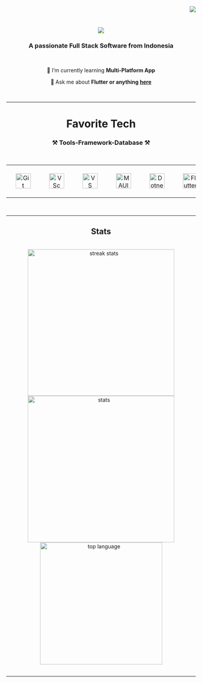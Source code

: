 <img align="right" src="https://visitor-badge.laobi.icu/badge?page_id=ahmadruslandia-cloud.visitor-badge" />

<div align="center">
<br/>
<h1>
    <img src="https://readme-typing-svg.herokuapp.com?font=Fira+Code&weight=500&size=30&pause=1000&color=BBBBBB&center=true&vCenter=true&random=false&width=430&lines=Hi+there+%F0%9F%91%8B%2C+;I'm+Ahmad+Ruslandia" />
</h1>
</div>


<div align="center">

<h3 align="center">A passionate Full Stack Software from Indonesia</h3>

<br/>

🌱 I’m currently learning **Multi-Platform App**

💬 Ask me about **Flutter or anything [here](https://github.com/ahmadruslandia-cloud/ahmadruslandia-cloud/issues)**

<br/>

<hr/>

</div>
 
<h1 align="center">Favorite Tech</h1>
<div align="center">
    <h3 align="center">⚒️ Tools-Framework-Database ⚒️</h3>
    <br/>
    <table align="center">
      <tr>
        <td align="center" width="100">
            &nbsp;&nbsp;&nbsp;&nbsp;&nbsp;&nbsp;&nbsp;&nbsp;&nbsp;&nbsp;&nbsp;&nbsp;&nbsp;&nbsp;&nbsp;&nbsp;&nbsp;
          <a href="#ahmadruslandia-cloud">
            <img src="https://res.cloudinary.com/ddam8j6bz/image/upload/v1707919230/Tools-Freamwork-Language/behhdr8magpksb7uhxrp.png" width="40" height="40" alt="Git" />
          </a>
          <br>
            &nbsp;&nbsp;&nbsp;&nbsp;&nbsp;&nbsp;&nbsp;&nbsp;&nbsp;&nbsp;&nbsp;&nbsp;&nbsp;&nbsp;&nbsp;&nbsp;&nbsp;
        </td>
        <td align="center" width="100">
            &nbsp;&nbsp;&nbsp;&nbsp;&nbsp;&nbsp;&nbsp;&nbsp;&nbsp;&nbsp;&nbsp;&nbsp;&nbsp;&nbsp;&nbsp;&nbsp;&nbsp;
          <a href="#ahmadruslandia-cloud">
            <img src="https://res.cloudinary.com/ddam8j6bz/image/upload/v1707919246/Tools-Freamwork-Language/dxq0ksjgutbgxgyhfhgj.png" width="40" height="40" alt="VSc" />
          </a>
          <br>
            &nbsp;&nbsp;&nbsp;&nbsp;&nbsp;&nbsp;&nbsp;&nbsp;&nbsp;&nbsp;&nbsp;&nbsp;&nbsp;&nbsp;&nbsp;&nbsp;&nbsp;
        </td>
        <td align="center" width="100">
            &nbsp;&nbsp;&nbsp;&nbsp;&nbsp;&nbsp;&nbsp;&nbsp;&nbsp;&nbsp;&nbsp;&nbsp;&nbsp;&nbsp;&nbsp;&nbsp;&nbsp;
          <a href="#ahmadruslandia-cloud">
            <img src="https://res.cloudinary.com/ddam8j6bz/image/upload/v1707919276/Tools-Freamwork-Language/ysjxz0cclbeqkjsjig8w.png" width="40" height="40" alt="VS" />
          </a>
          <br>
            &nbsp;&nbsp;&nbsp;&nbsp;&nbsp;&nbsp;&nbsp;&nbsp;&nbsp;&nbsp;&nbsp;&nbsp;&nbsp;&nbsp;&nbsp;&nbsp;&nbsp;
        </td>
        <td align="center" width="100">
            &nbsp;&nbsp;&nbsp;&nbsp;&nbsp;&nbsp;&nbsp;&nbsp;&nbsp;&nbsp;&nbsp;&nbsp;&nbsp;&nbsp;&nbsp;&nbsp;&nbsp;
          <a href="#ahmadruslandia-cloud">
            <img src="https://res.cloudinary.com/ddam8j6bz/image/upload/v1707919325/Tools-Freamwork-Language/gfm7xqa5nib7fzjoidke.png" width="40" height="40" alt="MAUI" />
          </a>
          <br>
            &nbsp;&nbsp;&nbsp;&nbsp;&nbsp;&nbsp;&nbsp;&nbsp;&nbsp;&nbsp;&nbsp;&nbsp;&nbsp;&nbsp;&nbsp;&nbsp;&nbsp;
        </td>
        <td align="center" width="100">
            &nbsp;&nbsp;&nbsp;&nbsp;&nbsp;&nbsp;&nbsp;&nbsp;&nbsp;&nbsp;&nbsp;&nbsp;&nbsp;&nbsp;&nbsp;&nbsp;&nbsp;
          <a href="#ahmadruslandia-cloud">
            <img src="https://res.cloudinary.com/ddam8j6bz/image/upload/v1707919303/Tools-Freamwork-Language/nwu5ho1dly0ltakffmrt.png" width="40" height="40" alt="Dotnet" />
          </a>
          <br>
            &nbsp;&nbsp;&nbsp;&nbsp;&nbsp;&nbsp;&nbsp;&nbsp;&nbsp;&nbsp;&nbsp;&nbsp;&nbsp;&nbsp;&nbsp;&nbsp;&nbsp;
        </td>
        <td align="center" width="100">
            &nbsp;&nbsp;&nbsp;&nbsp;&nbsp;&nbsp;&nbsp;&nbsp;&nbsp;&nbsp;&nbsp;&nbsp;&nbsp;&nbsp;&nbsp;&nbsp;&nbsp;
          <a href="#ahmadruslandia-cloud">
            <img src="https://res.cloudinary.com/ddam8j6bz/image/upload/v1707919134/Tools-Freamwork-Language/dhsj90lirnbpuisgu5ic.png" width="40" height="40" alt="Flutter" />
          </a>
          <br>
            &nbsp;&nbsp;&nbsp;&nbsp;&nbsp;&nbsp;&nbsp;&nbsp;&nbsp;&nbsp;&nbsp;&nbsp;&nbsp;&nbsp;&nbsp;&nbsp;&nbsp;
        </td>
        <td align="center" width="100">
            &nbsp;&nbsp;&nbsp;&nbsp;&nbsp;&nbsp;&nbsp;&nbsp;&nbsp;&nbsp;&nbsp;&nbsp;&nbsp;&nbsp;&nbsp;&nbsp;&nbsp;
          <a href="#ahmadruslandia-cloud" >
            <img src="https://res.cloudinary.com/ddam8j6bz/image/upload/v1707919215/Tools-Freamwork-Language/pwejt6e80etmywpat7rq.png" width="40" height="40" alt="Laravel" />
          </a>
          <br>
            &nbsp;&nbsp;&nbsp;&nbsp;&nbsp;&nbsp;&nbsp;&nbsp;&nbsp;&nbsp;&nbsp;&nbsp;&nbsp;&nbsp;&nbsp;&nbsp;&nbsp;
        </td>
        <td align="center" width="100">
            &nbsp;&nbsp;&nbsp;&nbsp;&nbsp;&nbsp;&nbsp;&nbsp;&nbsp;&nbsp;&nbsp;&nbsp;&nbsp;&nbsp;&nbsp;&nbsp;&nbsp;
          <a href="#ahmadruslandia-cloud">
            <img src="https://res.cloudinary.com/ddam8j6bz/image/upload/v1707919092/Tools-Freamwork-Language/pmp30diti8rdqzxh8x55.png" width="40" height="40" alt="Bootstrap" />
          </a>
          <br>
            &nbsp;&nbsp;&nbsp;&nbsp;&nbsp;&nbsp;&nbsp;&nbsp;&nbsp;&nbsp;&nbsp;&nbsp;&nbsp;&nbsp;&nbsp;&nbsp;&nbsp;
        </td>
        <td align="center" width="100">
            &nbsp;&nbsp;&nbsp;&nbsp;&nbsp;&nbsp;&nbsp;&nbsp;&nbsp;&nbsp;&nbsp;&nbsp;&nbsp;&nbsp;&nbsp;&nbsp;&nbsp;
          <a href="#ahmadruslandia-cloud">
            <img src="https://res.cloudinary.com/ddam8j6bz/image/upload/v1707919117/Tools-Freamwork-Language/smpk3fjo3gitwbapld6r.png" width="40" height="40" alt="CodeIgniter" />
          </a>
          <br>
            &nbsp;&nbsp;&nbsp;&nbsp;&nbsp;&nbsp;&nbsp;&nbsp;&nbsp;&nbsp;&nbsp;&nbsp;&nbsp;&nbsp;&nbsp;&nbsp;&nbsp;
        </td>        
        <td align="center" width="100">
            &nbsp;&nbsp;&nbsp;&nbsp;&nbsp;&nbsp;&nbsp;&nbsp;&nbsp;&nbsp;&nbsp;&nbsp;&nbsp;&nbsp;&nbsp;&nbsp;&nbsp;
          <a href="#ahmadruslandia-cloud">
            <img src="https://res.cloudinary.com/ddam8j6bz/image/upload/v1707919152/Tools-Freamwork-Language/egl750x3p2cu8ctlfj0d.png" width="40" height="40" alt="Node.JS" />
          </a>
          <br>
            &nbsp;&nbsp;&nbsp;&nbsp;&nbsp;&nbsp;&nbsp;&nbsp;&nbsp;&nbsp;&nbsp;&nbsp;&nbsp;&nbsp;&nbsp;&nbsp;&nbsp;
        </td>
        <td align="center" width="100">
            &nbsp;&nbsp;&nbsp;&nbsp;&nbsp;&nbsp;&nbsp;&nbsp;&nbsp;&nbsp;&nbsp;&nbsp;&nbsp;&nbsp;&nbsp;&nbsp;&nbsp;
          <a href="#ahmadruslandia-cloud">
            <img src="https://res.cloudinary.com/ddam8j6bz/image/upload/v1707970566/Tools-Freamwork-Language/sdostcpaadqdcgqd8vib.png" width="40" height="40" alt="Angular.JS" />
          </a>
          <br>
            &nbsp;&nbsp;&nbsp;&nbsp;&nbsp;&nbsp;&nbsp;&nbsp;&nbsp;&nbsp;&nbsp;&nbsp;&nbsp;&nbsp;&nbsp;&nbsp;&nbsp;
        </td>
        <td align="center" width="100">
            &nbsp;&nbsp;&nbsp;&nbsp;&nbsp;&nbsp;&nbsp;&nbsp;&nbsp;&nbsp;&nbsp;&nbsp;&nbsp;&nbsp;&nbsp;&nbsp;&nbsp;
          <a href="#ahmadruslandia-cloud">
            <img src="https://res.cloudinary.com/ddam8j6bz/image/upload/v1707970549/Tools-Freamwork-Language/zpfh9qt5o5vygn4eegij.png" width="40" height="40" alt="React.JS" />
          </a>
          <br>
            &nbsp;&nbsp;&nbsp;&nbsp;&nbsp;&nbsp;&nbsp;&nbsp;&nbsp;&nbsp;&nbsp;&nbsp;&nbsp;&nbsp;&nbsp;&nbsp;&nbsp;
        </td>
        <td align="center" width="100">
            &nbsp;&nbsp;&nbsp;&nbsp;&nbsp;&nbsp;&nbsp;&nbsp;&nbsp;&nbsp;&nbsp;&nbsp;&nbsp;&nbsp;&nbsp;&nbsp;&nbsp;
          <a href="#ahmadruslandia-cloud">
            <img src="https://res.cloudinary.com/ddam8j6bz/image/upload/v1707970535/Tools-Freamwork-Language/yk0zykrw1ctjirmpi0ih.png" width="40" height="40" alt="Vue.JS" />
          </a>
          <br>
            &nbsp;&nbsp;&nbsp;&nbsp;&nbsp;&nbsp;&nbsp;&nbsp;&nbsp;&nbsp;&nbsp;&nbsp;&nbsp;&nbsp;&nbsp;&nbsp;&nbsp;
        </td>
        <td align="center" width="100">
            &nbsp;&nbsp;&nbsp;&nbsp;&nbsp;&nbsp;&nbsp;&nbsp;&nbsp;&nbsp;&nbsp;&nbsp;&nbsp;&nbsp;&nbsp;&nbsp;&nbsp;
          <a href="#ahmadruslandia-cloud">
            <img src="https://res.cloudinary.com/ddam8j6bz/image/upload/v1707970524/Tools-Freamwork-Language/xsp7iqkhiwunkgx11lsb.png" width="40" height="40" alt="Blazor" />
          </a>
          <br>
            &nbsp;&nbsp;&nbsp;&nbsp;&nbsp;&nbsp;&nbsp;&nbsp;&nbsp;&nbsp;&nbsp;&nbsp;&nbsp;&nbsp;&nbsp;&nbsp;&nbsp;
        </td>
                  <td align="center" width="100">
            &nbsp;&nbsp;&nbsp;&nbsp;&nbsp;&nbsp;&nbsp;&nbsp;&nbsp;&nbsp;&nbsp;&nbsp;&nbsp;&nbsp;&nbsp;&nbsp;&nbsp;
          <a href="#ahmadruslandia-cloud">
            <img src="https://res.cloudinary.com/ddam8j6bz/image/upload/v1707919186/Tools-Freamwork-Language/vwy8zwm6dqelaq3i1mcp.png" width="40" height="40" alt="MySQL" />
          </a>
          <br>
            &nbsp;&nbsp;&nbsp;&nbsp;&nbsp;&nbsp;&nbsp;&nbsp;&nbsp;&nbsp;&nbsp;&nbsp;&nbsp;&nbsp;&nbsp;&nbsp;&nbsp;
        </td>
        <td align="center" width="100">
            &nbsp;&nbsp;&nbsp;&nbsp;&nbsp;&nbsp;&nbsp;&nbsp;&nbsp;&nbsp;&nbsp;&nbsp;&nbsp;&nbsp;&nbsp;&nbsp;&nbsp;
          <a href="#ahmadruslandia-cloud">
            <img src="https://res.cloudinary.com/ddam8j6bz/image/upload/v1707922095/Tools-Freamwork-Language/rqfjziyactgrcxayah7t.png" width="40" height="40" alt="SQLite" />
          </a>
          <br>
            &nbsp;&nbsp;&nbsp;&nbsp;&nbsp;&nbsp;&nbsp;&nbsp;&nbsp;&nbsp;&nbsp;&nbsp;&nbsp;&nbsp;&nbsp;&nbsp;&nbsp;
        </td>
        <td align="center" width="100">
            &nbsp;&nbsp;&nbsp;&nbsp;&nbsp;&nbsp;&nbsp;&nbsp;&nbsp;&nbsp;&nbsp;&nbsp;&nbsp;&nbsp;&nbsp;&nbsp;&nbsp;
          <a href="#ahmadruslandia-cloud">
            <img src="https://res.cloudinary.com/ddam8j6bz/image/upload/v1707919172/Tools-Freamwork-Language/opj7od0pwu5qsldhqmft.png" width="40" height="40" alt="SQLServer" />
          </a>
          <br>
            &nbsp;&nbsp;&nbsp;&nbsp;&nbsp;&nbsp;&nbsp;&nbsp;&nbsp;&nbsp;&nbsp;&nbsp;&nbsp;&nbsp;&nbsp;&nbsp;&nbsp;
        </td>
      </tr>
    </table>

<br/>

<hr/>

</div>


<h2 align="center">Stats</h2>
<br>
<div align=center>
  <img width=390 src="https://streak-stats.demolab.com/?user=ahmadruslandia-cloud&count_private=true&theme=react&border_radius=10" alt="streak stats"/>
  <img width=390 src="https://github-readme-stats.vercel.app/api?username=ahmadruslandia-cloud&count_private=true&show_icons=true&theme=react&rank_icon=github&border_radius=10" alt="stats" />
  <br/>
  <img width=325 align="center" src="https://github-readme-stats.vercel.app/api/top-langs/?username=ahmadruslandia-cloud&hide=HTML&langs_count=8&layout=compact&theme=react&border_radius=10&size_weight=0.5&count_weight=0.5&exclude_repo=github-readme-stats" alt="top language"/>

<br/>
<br/>

<hr/>

</div>

<br/>
